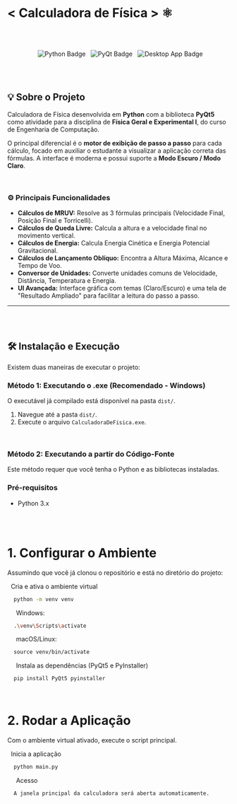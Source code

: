 # < Calculadora de Física > ⚛️
<br/>

<br/>
<p align="center">
  <img src="https://img.shields.io/badge/Python-3776AB?style=for-the-badge&logo=python&logoColor=white" alt="Python Badge"/>
  <img src="https://img.shields.io/badge/PyQt-41CD52?style=for-the-badge&logo=qt&logoColor=white" alt="PyQt Badge"/>
  <img src="https://img.shields.io/badge/Desktop_App-D057A7?style=for-the-badge" alt="Desktop App Badge"/>
</p>
<br/>

<br/>

## 💡 Sobre o Projeto

Calculadora de Física desenvolvida em **Python** com a biblioteca **PyQt5** como atividade para a disciplina de **Física Geral e Experimental I**, do curso de Engenharia de Computação.

O principal diferencial é o **motor de exibição de passo a passo** para cada cálculo, focado em auxiliar o estudante a visualizar a aplicação correta das fórmulas. A interface é moderna e possui suporte a **Modo Escuro / Modo Claro**.
<br/>

<br/>

### ⚙️ Principais Funcionalidades

* **Cálculos de MRUV:** Resolve as 3 fórmulas principais (Velocidade Final, Posição Final e Torricelli).
* **Cálculos de Queda Livre:** Calcula a altura e a velocidade final no movimento vertical.
* **Cálculos de Energia:** Calcula Energia Cinética e Energia Potencial Gravitacional.
* **Cálculos de Lançamento Oblíquo:** Encontra a Altura Máxima, Alcance e Tempo de Voo.
* **Conversor de Unidades:** Converte unidades comuns de Velocidade, Distância, Temperatura e Energia.
* **UI Avançada:** Interface gráfica com temas (Claro/Escuro) e uma tela de "Resultado Ampliado" para facilitar a leitura do passo a passo.

---

<br/>

<br/>

## 🛠️ Instalação e Execução

Existem duas maneiras de executar o projeto:

### Método 1: Executando o .exe (Recomendado - Windows)

O executável já compilado está disponível na pasta `dist/`.

1.  Navegue até a pasta `dist/`.
2.  Execute o arquivo `CalculadoraDeFisica.exe`.

<br/>

### Método 2: Executando a partir do Código-Fonte

Este método requer que você tenha o Python e as bibliotecas instaladas.

### Pré-requisitos

* Python 3.x

<br/>

<br/>

# 1. Configurar o Ambiente

Assumindo que você já clonou o repositório e está no diretório do projeto:

  Cria e ativa o ambiente virtual
  ```bash
  python -m venv venv
  ```
  
  Windows:
  ```bash
  .\venv\Scripts\activate
  ```
  
  macOS/Linux:
  ```bash
  source venv/bin/activate
  ```
  
  Instala as dependências (PyQt5 e PyInstaller)
  ```bash
  pip install PyQt5 pyinstaller
  ```
<br/>

# 2. Rodar a Aplicação
Com o ambiente virtual ativado, execute o script principal.


  Inicia a aplicação
  ```bash
  python main.py
  ```
  
  Acesso
  ```bash
  A janela principal da calculadora será aberta automaticamente.
  ```
